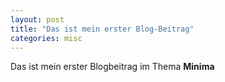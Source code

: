 ```yaml
---
layout: post
title: "Das ist mein erster Blog-Beitrag"
categories: misc
---
```


Das ist mein erster Blogbeitrag im Thema **Minima**